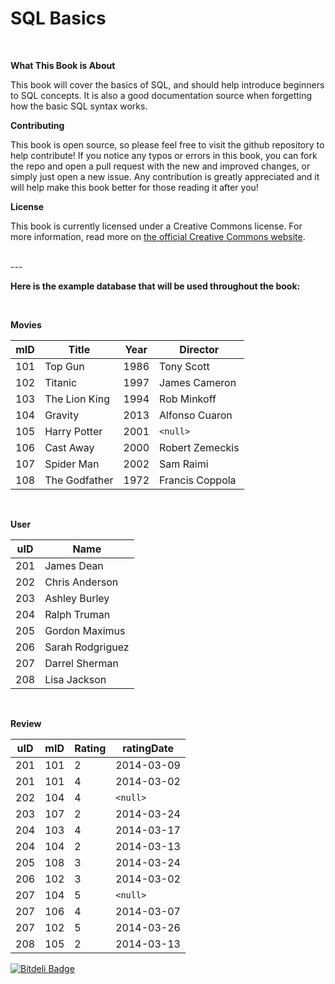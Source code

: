 # SQL Basics

<br>

**What This Book is About**

This book will cover the basics of SQL, and should help introduce beginners to SQL concepts. It is also a good documentation source when forgetting how the basic SQL syntax works.

**Contributing**

This book is open source, so please feel free to visit the github repository to help contribute! If you notice any typos or errors in this book, you can fork the repo and open a pull request with the new and improved changes, or simply just open a new issue. Any contribution is greatly appreciated and it will help make this book better for those reading it after you!

**License**

This book is currently licensed under a Creative Commons license. For more information, read more on [the official Creative Commons website](http://creativecommons.org/licenses/by-nc-sa/4.0/).

<br>
---
<br>

**Here is the example database that will be used throughout the book:**

<br>

**Movies**

| mID | Title         | Year | Director        |
| --- | ------------- | ---- | --------------- |
| 101 | Top Gun       | 1986 | Tony Scott      |
| 102 | Titanic       | 1997 | James Cameron   |
| 103 | The Lion King | 1994 | Rob Minkoff     |
| 104 | Gravity       | 2013 | Alfonso Cuaron  |
| 105 | Harry Potter  | 2001 | `<null>`        |
| 106 | Cast Away     | 2000 | Robert Zemeckis |
| 107 | Spider Man    | 2002 | Sam Raimi       |
| 108 | The Godfather | 1972 | Francis Coppola |

<br>

**User**

| uID | Name             |
| --- | ---------------- |
| 201 | James Dean       |
| 202 | Chris Anderson   |
| 203 | Ashley Burley    |
| 204 | Ralph Truman     |
| 205 | Gordon Maximus   |
| 206 | Sarah Rodgriguez |
| 207 | Darrel Sherman   |
| 208 | Lisa Jackson     |

<br>

**Review**

| uID | mID | Rating | ratingDate |
| --- | --- | ------ | ---------- |
| 201 | 101 | 2      | 2014-03-09 |
| 201 | 101 | 4      | 2014-03-02 |
| 202 | 104 | 4      | `<null>`   |
| 203 | 107 | 2      | 2014-03-24 |
| 204 | 103 | 4      | 2014-03-17 |
| 204 | 104 | 2      | 2014-03-13 |
| 205 | 108 | 3      | 2014-03-24 |
| 206 | 102 | 3      | 2014-03-02 |
| 207 | 104 | 5      | `<null>`   |
| 207 | 106 | 4      | 2014-03-07 |
| 207 | 102 | 5      | 2014-03-26 |
| 208 | 105 | 2      | 2014-03-13 |


[![Bitdeli Badge](https://d2weczhvl823v0.cloudfront.net/hgducharme/sql-basics/trend.png)](https://bitdeli.com/free "Bitdeli Badge")

